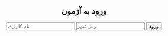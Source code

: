 <!DOCTYPE html><html lang="fa">
<head>
    <meta charset="UTF-8">
    <meta name="viewport" content="width=device-width, initial-scale=1.0">
    <title>موسسه پیشگامان در راه موفقیت</title>
    <style>
        body { font-family: Arial, sans-serif; text-align: center; padding: 20px; }
        .hidden { display: none; }
    </style>
</head>
<body>
    <div id="admin" class="hidden">
        <h2>پنل مدیریت</h2>
        <h3>افزودن کاربر</h3>
        <input type="text" id="newUser" placeholder="نام کاربری">
        <input type="password" id="newPassword" placeholder="رمز عبور">
        <button onclick="addUser()">افزودن</button>
        <h3>افزودن سوال</h3>
        <input type="text" id="question" placeholder="سوال">
        <input type="text" id="option1" placeholder="گزینه 1">
        <input type="text" id="option2" placeholder="گزینه 2">
        <input type="text" id="option3" placeholder="گزینه 3">
        <input type="text" id="answer" placeholder="پاسخ صحیح">
        <button onclick="addQuestion()">افزودن سوال</button>
        <h3>مدیریت سوالات</h3>
        <button onclick="clearQuestions()">حذف تمام سوالات</button>
    </div><div id="login">
    <h2>ورود به آزمون</h2>
    <input type="text" id="username" placeholder="نام کاربری">
    <input type="password" id="password" placeholder="رمز عبور">
    <button onclick="login()">ورود</button>
</div>

<div id="quiz" class="hidden">
    <h2 id="questionText"></h2>
    <button id="opt1" onclick="submitQuiz(0)"></button>
    <button id="opt2" onclick="submitQuiz(1)"></button>
    <button id="opt3" onclick="submitQuiz(2)"></button>
    <p id="result"></p>
</div>

<script>
    let users = JSON.parse(localStorage.getItem("users")) || {"محمد": "1234", "عرشیا": "5678"};
    let questions = JSON.parse(localStorage.getItem("questions")) || [
        {question: "پایتخت ایران کجاست؟", options: ["تهران", "اصفهان", "مشهد"], answer: 0}
    ];
    let loggedOut = localStorage.getItem("loggedOut");
    const adminUsername = "محمد عرشیا براهویی";
    const adminPassword = "Mohammad arshia m98856831";

    if (loggedOut === "true") {
        document.body.innerHTML = "<h2>شما دیگر اجازه ورود ندارید.</h2>";
    }

    function login() {
        let username = document.getElementById("username").value;
        let password = document.getElementById("password").value;
        
        if (username === adminUsername && password === adminPassword) {
            document.getElementById("login").classList.add("hidden");
            document.getElementById("admin").classList.remove("hidden");
            return;
        }
        
        if (users[username] && users[username] === password) {
            document.getElementById("login").classList.add("hidden");
            document.getElementById("quiz").classList.remove("hidden");
            loadQuestion();
        } else {
            alert("نام کاربری یا رمز عبور اشتباه است.");
        }
    }

    function addUser() {
        let newUser = document.getElementById("newUser").value;
        let newPassword = document.getElementById("newPassword").value;
        if (newUser && newPassword && !users[newUser]) {
            users[newUser] = newPassword;
            localStorage.setItem("users", JSON.stringify(users));
            alert("کاربر اضافه شد.");
        }
    }

    function addQuestion() {
        let q = document.getElementById("question").value;
        let o1 = document.getElementById("option1").value;
        let o2 = document.getElementById("option2").value;
        let o3 = document.getElementById("option3").value;
        let ans = parseInt(document.getElementById("answer").value);
        if (q && o1 && o2 && o3 && !isNaN(ans)) {
            questions.push({ question: q, options: [o1, o2, o3], answer: ans });
            localStorage.setItem("questions", JSON.stringify(questions));
            alert("سوال اضافه شد.");
        }
    }

    function clearQuestions() {
        if (confirm("آیا مطمئن هستید که می‌خواهید تمام سوالات را حذف کنید؟")) {
            questions = [];
            localStorage.setItem("questions", JSON.stringify(questions));
            alert("تمام سوالات حذف شدند.");
        }
    }

    function loadQuestion() {
        if (questions.length === 0) {
            document.getElementById("quiz").innerHTML = "<h2>هیچ سوالی موجود نیست.</h2>";
            return;
        }
        let q = questions[0];
        document.getElementById("questionText").innerText = q.question;
        document.getElementById("opt1").innerText = q.options[0];
        document.getElementById("opt2").innerText = q.options[1];
        document.getElementById("opt3").innerText = q.options[2];
    }

    function submitQuiz(choice) {
        let result = document.getElementById("result");
        if (questions.length > 0 && choice === questions[0].answer) {
            result.innerText = "پاسخ درست است!";
        } else {
            result.innerText = "پاسخ نادرست است.";
        }
        localStorage.setItem("loggedOut", "true");
        setTimeout(() => {
            document.body.innerHTML = "<h2>شما دیگر اجازه ورود ندارید.</h2>";
        }, 2000);
    }
</script>

</body>
</html>
